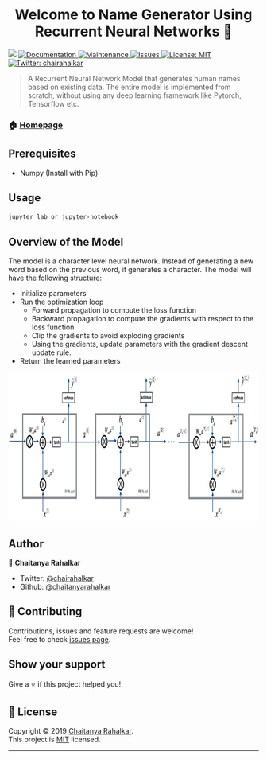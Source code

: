<h1 align="center">Welcome to Name Generator Using Recurrent Neural Networks 👋</h1>
<p>
  <img src="https://img.shields.io/badge/version-1.0.0-blue.svg?cacheSeconds=2592000" />
  <a href="https://github.com/chaitanyarahalkar/Name-Generator-RNN#README">
    <img alt="Documentation" src="https://img.shields.io/badge/documentation-yes-brightgreen.svg" target="_blank" />
  </a>
  <a href="https://github.com/kefranabg/readme-md-generator/graphs/commit-activity">
    <img alt="Maintenance" src="https://img.shields.io/badge/Maintained%3F-yes-green.svg" target="_blank" />
  </a>
  <a href="https://github.com/chaitanyarahalkar/Name-Generator-RNN/issues">
    <img alt="Issues" src="https://img.shields.io/github/issues/chaitanyarahalkar/Name-Generator-RNN.svg" target="_blank" />
  </a>
  <a href="https://github.com/chaitanyarahalkar/Name-Generator-RNN/blob/master/LICENSE">
    <img alt="License: MIT" src="https://img.shields.io/github/license/chaitanyarahalkar/Name-Generator-RNN.svg" />
  </a>
  <a href="https://twitter.com/chairahalkar">
    <img alt="Twitter: chairahalkar" src="https://img.shields.io/twitter/follow/chairahalkar.svg?style=social" target="_blank"/>
  </a>
</p>

> A Recurrent Neural Network Model that generates human names based on existing data. The entire model is implemented from scratch, without using any deep learning framework like Pytorch, Tensorflow etc. 

### 🏠 [Homepage](https://github.com/chaitanyarahalkar/Name-Generator-RNN)

## Prerequisites 
- Numpy (Install with Pip)

## Usage

```sh
jupyter lab or jupyter-notebook
```

## Overview of the Model

The model is a character level neural network. Instead of generating a new word based on the previous word, it generates a character.
The model will have the following structure: 
- Initialize parameters 
- Run the optimization loop
    - Forward propagation to compute the loss function
    - Backward propagation to compute the gradients with respect to the loss function
    - Clip the gradients to avoid exploding gradients
    - Using the gradients, update parameters with the gradient descent update rule.
- Return the learned parameters 
    
<img src="rnn-2.png" style="width:450;height:300px;">

## Author

👤 **Chaitanya Rahalkar**

* Twitter: [@chairahalkar](https://twitter.com/chairahalkar)
* Github: [@chaitanyarahalkar](https://github.com/chaitanyarahalkar)

## 🤝 Contributing

Contributions, issues and feature requests are welcome!<br />Feel free to check [issues page](https://github.com/chaitanyarahalkar/Name-Generator-RNN/issues).

## Show your support

Give a ⭐️ if this project helped you!

## 📝 License

Copyright © 2019 [Chaitanya Rahalkar](https://github.com/chaitanyarahalkar).<br />
This project is [MIT](https://github.com/chaitanyarahalkar/Name-Generator-RNN/blob/master/LICENSE) licensed.

***
